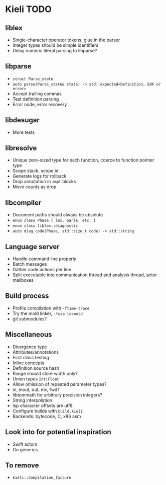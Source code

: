 # Kieli TODO

## liblex
- Single-character operator tokens, glue in the parser
- Integer types should be simple identifiers
- Delay numeric literal parsing to libparse?

## libparse
- `struct Parse_state`
- `auto parse(Parse_state& state) -> std::expected<Definition, EOF or error>`
- Accept trailing commas
- Test definition parsing
- Error node, error recovery

## libdesugar
- More tests

## libresolve
- Unique zero-sized type for each function, coerce to function pointer type
- Scope stack, scope id
- Generate logs for rollback
- Drop annotation in `impl` blocks
- Move counts as drop

## libcompiler
- Document paths should always be absolute
- `enum class Phase { lex, parse, etc. }`
- `enum class liblex::diagnostic`
- `auto diag_code(Phase, std::size_t code) -> std::string`

## Language server
- Handle command line properly
- Batch messages
- Gather code actions per line
- Split executable into communication thread and analysis thread, actor mailboxes

## Build process
- Profile compilation with `-ftime-trace`
- Try the mold linker, `-fuse-ld=mold`
- git submodules?

## Miscellaneous
- Divergence type
- Attributes/annotations
- First class testing
- Inline concepts
- Definition source hash
- Range should store width only?
- Union types `Int|Float`
- Allow omission of repeated parameter types?
- in, inout, out, mv, fwd?
- libtommath for arbitrary precision integers?
- String interpolation
- lsp character offsets are utf8
- Configure builds with `build.kieli`
- Backends: bytecode, C, x86 asm

## Look into for potential inspiration
- Swift actors
- Go generics

## To remove
- `kieli::Compilation_failure`
